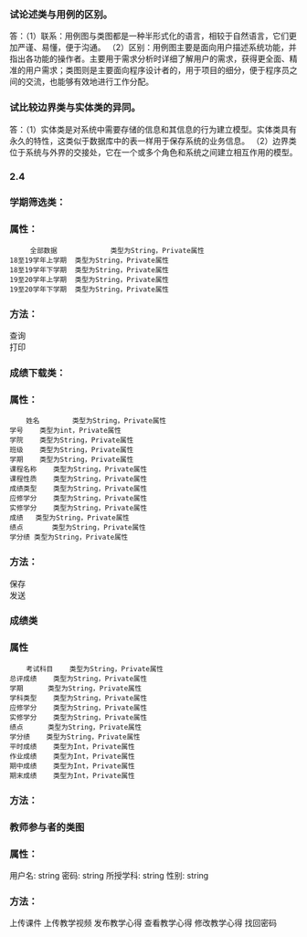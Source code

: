 ### 试论述类与用例的区别。 
答：（1）联系：用例图与类图都是一种半形式化的语言，相较于自然语言，它们更加严谨、易懂，便于沟通。
（2）区别：用例图主要是面向用户描述系统功能，并指出各功能的操作者。主要用于需求分析时详细了解用户的需求，获得更全面、精准的用户需求；类图则是主要面向程序设计者的，用于项目的细分，便于程序员之间的交流，也能够有效地进行工作分配。

### 试比较边界类与实体类的异同。
答：（1）实体类是对系统中需要存储的信息和其信息的行为建立模型。实体类具有永久的特性，这类似于数据库中的表一样用于保存系统的业务信息。
    （2）边界类位于系统与外界的交接处，它在一个或多个角色和系统之间建立相互作用的模型。
### 2.4    
### 学期筛选类：
### 属性：
         全部数据             类型为String，Private属性
	18至19学年上学期	类型为String，Private属性
	18至19学年下学期	类型为String，Private属性
	19至20学年上学期	类型为String，Private属性
	19至20学年下学期	类型为String，Private属性
### 方法：	
  查询	
  打印	

### 成绩下载类：
### 属性：	
        姓名        类型为String，Private属性
	学号	  类型为int，Private属性
	学院	  类型为String，Private属性
	班级	  类型为String，Private属性
	学期	  类型为String，Private属性
	课程名称	类型为String，Private属性
	课程性质	类型为String，Private属性
	成绩类型	类型为String，Private属性
	应修学分	类型为String，Private属性
	实修学分	类型为String，Private属性
	成绩	 类型为String，Private属性
	绩点  	 类型为String，Private属性
	学分绩	类型为String，Private属性
### 方法：	
  保存	
	发送	

### 成绩类
### 属性	
        考试科目	类型为String，Private属性
	总评成绩	类型为String，Private属性
	学期	    类型为String，Private属性
	学科类型	类型为String，Private属性
	应修学分	类型为String，Private属性
	实修学分	类型为String，Private属性
	绩点	    类型为String，Private属性
	学分绩	   类型为String，Private属性
	平时成绩	类型为Int，Private属性
	作业成绩	类型为Int，Private属性
	期中成绩	类型为Int，Private属性
	期末成绩	类型为Int，Private属性
### 方法：	

### 教师参与者的类图
### 属性：
用户名:   string
密码:     string
所授学科: string
性别:     string
### 方法：
上传课件
上传教学视频
发布教学心得
查看教学心得
修改教学心得
找回密码



